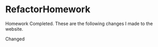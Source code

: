 # RefactorHomework
Homework Completed. These are the following changes I made to the website.

Changed <title> to “Horiseon”
Changed <div class=“header”> to <header>
Changed <div class=“content”> to <main>
Changed <div class=“footer”> to <footer>
Changed h2 contained in footer to “h4” to distinguish from other h2’s
Changed class=“float-left” and “float-right” to “photo-left” and “photo-right” to combine CSS declarations.
Changed <div class=navigation> to <nav>
Fixed hyperlink in nav bar.
Changed <span class=seo> to <span>
Added alt id’s to images
Added class=“small=photo” to <img>’s in the main section to distinguish from the <img>’s in the aside for styling purposes.
Changed <div class=“search-engine-optimization> to <article>
Changed <div class=“online-reputation-management> to <article>
Changed <div class=“social-media-marketing> to <article>
Condensed the CSS of the divs above to <article>
Removed closing </img> tag after the final image to remain consistent with other <img> elements.
Changed <div class=“benefit-lead”>, <div class=“benefit brand”>, and <div class=“benefit-cost”> to <section>
Condensed the CSS of the divs above to a single declaration of section.
Cut out the extra declarations of h3
Cut out multiple instances of article margin-bottom: 20px
Cut out multiple instances of styling h2
Changed <div class=benefits> to <aside>
Changed <div class=benefit
Added min-width to <header> so links would not collapse into each other
